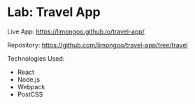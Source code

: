 Lab: Travel App
===

Live App: https://limongoo.github.io/travel-app/

Repository: https://github.com/limongoo/travel-app/tree/travel

Technologies Used:
- React
- Node.js
- Webpack
- PostCSS